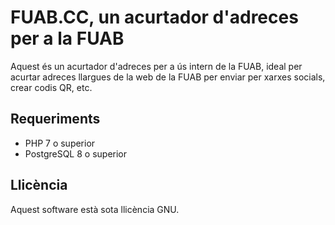 # FUAB.CC, un acurtador d'adreces per a la FUAB
Aquest és un acurtador d'adreces per a ús intern de la FUAB, ideal per acurtar adreces llargues de la web de la FUAB per enviar per xarxes socials, crear codis QR, etc.

## Requeriments
- PHP 7 o superior
- PostgreSQL 8 o superior

## Llicència
Aquest software està sota llicència GNU.